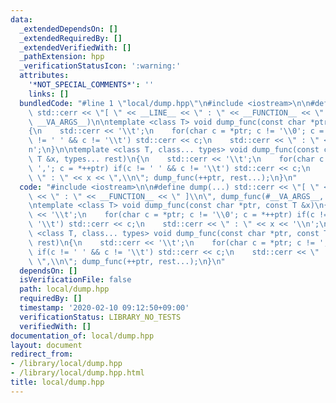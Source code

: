 ```yaml
---
data:
  _extendedDependsOn: []
  _extendedRequiredBy: []
  _extendedVerifiedWith: []
  _pathExtension: hpp
  _verificationStatusIcon: ':warning:'
  attributes:
    '*NOT_SPECIAL_COMMENTS*': ''
    links: []
  bundledCode: "#line 1 \"local/dump.hpp\"\n#include <iostream>\n\n#define dump(...)\
    \ std::cerr << \"[ \" << __LINE__ << \" : \" << __FUNCTION__ << \" ]\\n\", dump_func(#__VA_ARGS__,\
    \ __VA_ARGS__)\n\ntemplate <class T> void dump_func(const char *ptr, const T &x)\n\
    {\n    std::cerr << '\\t';\n    for(char c = *ptr; c != '\\0'; c = *++ptr) if(c\
    \ != ' ' && c != '\\t') std::cerr << c;\n    std::cerr << \" : \" << x << '\\\
    n';\n}\n\ntemplate <class T, class... types> void dump_func(const char *ptr, const\
    \ T &x, types... rest)\n{\n    std::cerr << '\\t';\n    for(char c = *ptr; c !=\
    \ ','; c = *++ptr) if(c != ' ' && c != '\\t') std::cerr << c;\n    std::cerr <<\
    \ \" : \" << x << \",\\n\"; dump_func(++ptr, rest...);\n}\n"
  code: "#include <iostream>\n\n#define dump(...) std::cerr << \"[ \" << __LINE__\
    \ << \" : \" << __FUNCTION__ << \" ]\\n\", dump_func(#__VA_ARGS__, __VA_ARGS__)\n\
    \ntemplate <class T> void dump_func(const char *ptr, const T &x)\n{\n    std::cerr\
    \ << '\\t';\n    for(char c = *ptr; c != '\\0'; c = *++ptr) if(c != ' ' && c !=\
    \ '\\t') std::cerr << c;\n    std::cerr << \" : \" << x << '\\n';\n}\n\ntemplate\
    \ <class T, class... types> void dump_func(const char *ptr, const T &x, types...\
    \ rest)\n{\n    std::cerr << '\\t';\n    for(char c = *ptr; c != ','; c = *++ptr)\
    \ if(c != ' ' && c != '\\t') std::cerr << c;\n    std::cerr << \" : \" << x <<\
    \ \",\\n\"; dump_func(++ptr, rest...);\n}\n"
  dependsOn: []
  isVerificationFile: false
  path: local/dump.hpp
  requiredBy: []
  timestamp: '2020-02-10 09:12:50+09:00'
  verificationStatus: LIBRARY_NO_TESTS
  verifiedWith: []
documentation_of: local/dump.hpp
layout: document
redirect_from:
- /library/local/dump.hpp
- /library/local/dump.hpp.html
title: local/dump.hpp
---
```

